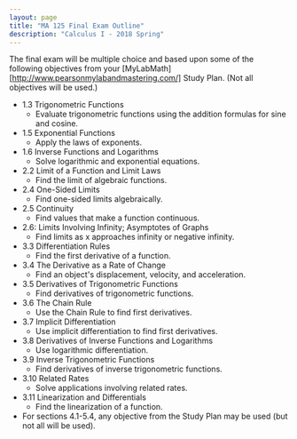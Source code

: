 ```yaml
---
layout: page
title: "MA 125 Final Exam Outline"
description: "Calculus I - 2018 Spring"
---
```


The final exam will be multiple choice and based upon some of the following objectives from
your [MyLabMath][http://www.pearsonmylabandmastering.com/] Study Plan.
(Not all objectives will be used.)

- 1.3 Trigonometric Functions
  - Evaluate trigonometric functions using the addition formulas for sine and cosine.
- 1.5 Exponential Functions
  -  Apply the laws of exponents.
- 1.6 Inverse Functions and Logarithms
  - Solve logarithmic and exponential equations.
- 2.2 Limit of a Function and Limit Laws 
  - Find the limit of algebraic functions.
- 2.4 One-Sided Limits
  - Find one-sided limits algebraically.
- 2.5 Continuity
  - Find values that make a function continuous.
- 2.6: Limits Involving Infinity; Asymptotes of Graphs
  - Find limits as x approaches infinity or negative infinity.
- 3.3 Differentiation Rules
  - Find the first derivative of a function.
- 3.4 The Derivative as a Rate of Change
  - Find an object's displacement, velocity, and acceleration.
- 3.5 Derivatives of Trigonometric Functions
  - Find derivatives of trigonometric functions.
- 3.6 The Chain Rule
  - Use the Chain Rule to find first derivatives.
- 3.7 Implicit Differentiation
  - Use implicit differentiation to find first derivatives.
- 3.8 Derivatives of Inverse Functions and Logarithms
  - Use logarithmic differentiation.
- 3.9 Inverse Trigonometric Functions
  - Find derivatives of inverse trigonometric functions.
- 3.10 Related Rates
  - Solve applications involving related rates.
- 3.11 Linearization and Differentials
  - Find the linearization of a function.
- For sections 4.1-5.4, any objective from the Study Plan may be used (but not all will be used).
